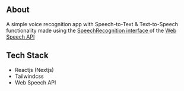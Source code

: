 ## About
A simple voice recognition app with Speech-to-Text & Text-to-Speech functionality made using the <a href='https://developer.mozilla.org/en-US/docs/Web/API/SpeechRecognition'> SpeechRecognition interface </a> of the <a href='https://developer.mozilla.org/en-US/docs/Web/API/Web_Speech_API'>Web Speech API </a>
  
## Tech Stack
  <ul>
    <li>Reactjs (Nextjs) </li>
    <li>Tailwindcss </li>
    <li>Web Speech API</li>
  </ul>
